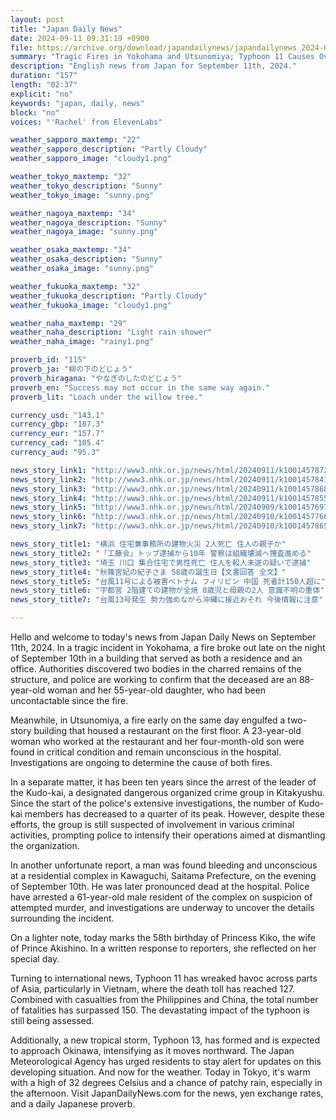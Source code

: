 ```yaml
---
layout: post
title: "Japan Daily News"
date: 2024-09-11 09:31:19 +0900
file: https://archive.org/download/japandailynews/japandailynews_2024-09-11.mp3
summary: "Tragic Fires in Yokohama and Utsunomiya; Typhoon 11 Causes Over 150 Deaths Across Asia, & more…"
description: "English news from Japan for September 11th, 2024."
duration: "157"
length: "02:37"
explicit: "no"
keywords: "japan, daily, news"
block: "no"
voices: "'Rachel' from ElevenLabs"

weather_sapporo_maxtemp: "22"
weather_sapporo_description: "Partly Cloudy"
weather_sapporo_image: "cloudy1.png"

weather_tokyo_maxtemp: "32"
weather_tokyo_description: "Sunny"
weather_tokyo_image: "sunny.png"

weather_nagoya_maxtemp: "34"
weather_nagoya_description: "Sunny"
weather_nagoya_image: "sunny.png"

weather_osaka_maxtemp: "34"
weather_osaka_description: "Sunny"
weather_osaka_image: "sunny.png"

weather_fukuoka_maxtemp: "32"
weather_fukuoka_description: "Partly Cloudy"
weather_fukuoka_image: "cloudy1.png"

weather_naha_maxtemp: "29"
weather_naha_description: "Light rain shower"
weather_naha_image: "rainy1.png"

proverb_id: "115"
proverb_ja: "柳の下のどじょう"
proverb_hiragana: "やなぎのしたのどじょう"
proverb_en: "Success may not occur in the same way again."
proverb_lit: "Loach under the willow tree."

currency_usd: "143.1"
currency_gbp: "187.3"
currency_eur: "157.7"
currency_cad: "105.4"
currency_aud: "95.3"

news_story_link1: "http://www3.nhk.or.jp/news/html/20240911/k10014578721000.html"
news_story_link2: "http://www3.nhk.or.jp/news/html/20240911/k10014578411000.html"
news_story_link3: "http://www3.nhk.or.jp/news/html/20240911/k10014578681000.html"
news_story_link4: "http://www3.nhk.or.jp/news/html/20240911/k10014578551000.html"
news_story_link5: "http://www3.nhk.or.jp/news/html/20240909/k10014576971000.html"
news_story_link6: "http://www3.nhk.or.jp/news/html/20240910/k10014577661000.html"
news_story_link7: "http://www3.nhk.or.jp/news/html/20240910/k10014578651000.html"

news_story_title1: "横浜 住宅兼事務所の建物火災 2人死亡 住人の親子か"
news_story_title2: "「工藤会」トップ逮捕から10年 警察は組織壊滅へ捜査進める"
news_story_title3: "埼玉 川口 集合住宅で男性死亡 住人を殺人未遂の疑いで逮捕"
news_story_title4: "秋篠宮妃の紀子さま 58歳の誕生日【文書回答 全文】"
news_story_title5: "台風11号による被害ベトナム フィリピン 中国 死者計150人超に"
news_story_title6: "宇都宮 2階建ての建物が全焼 0歳児と母親の2人 意識不明の重体"
news_story_title7: "台風13号発生 勢力強めながら沖縄に接近おそれ 今後情報に注意"

---
```


Hello and welcome to today's news from Japan Daily News on September 11th, 2024. In a tragic incident in Yokohama, a fire broke out late on the night of September 10th in a building that served as both a residence and an office. Authorities discovered two bodies in the charred remains of the structure, and police are working to confirm that the deceased are an 88-year-old woman and her 55-year-old daughter, who had been uncontactable since the fire.

Meanwhile, in Utsunomiya, a fire early on the same day engulfed a two-story building that housed a restaurant on the first floor. A 23-year-old woman who worked at the restaurant and her four-month-old son were found in critical condition and remain unconscious in the hospital. Investigations are ongoing to determine the cause of both fires.

In a separate matter, it has been ten years since the arrest of the leader of the Kudo-kai, a designated dangerous organized crime group in Kitakyushu. Since the start of the police's extensive investigations, the number of Kudo-kai members has decreased to a quarter of its peak. However, despite these efforts, the group is still suspected of involvement in various criminal activities, prompting police to intensify their operations aimed at dismantling the organization.

In another unfortunate report, a man was found bleeding and unconscious at a residential complex in Kawaguchi, Saitama Prefecture, on the evening of September 10th. He was later pronounced dead at the hospital. Police have arrested a 61-year-old male resident of the complex on suspicion of attempted murder, and investigations are underway to uncover the details surrounding the incident.

On a lighter note, today marks the 58th birthday of Princess Kiko, the wife of Prince Akishino. In a written response to reporters, she reflected on her special day.

Turning to international news, Typhoon 11 has wreaked havoc across parts of Asia, particularly in Vietnam, where the death toll has reached 127. Combined with casualties from the Philippines and China, the total number of fatalities has surpassed 150. The devastating impact of the typhoon is still being assessed.

Additionally, a new tropical storm, Typhoon 13, has formed and is expected to approach Okinawa, intensifying as it moves northward. The Japan Meteorological Agency has urged residents to stay alert for updates on this developing situation. And now for the weather. Today in Tokyo, it's warm with a high of 32 degrees Celsius and a chance of patchy rain, especially in the afternoon.  Visit JapanDailyNews.com for the news, yen exchange rates, and a daily Japanese proverb.
